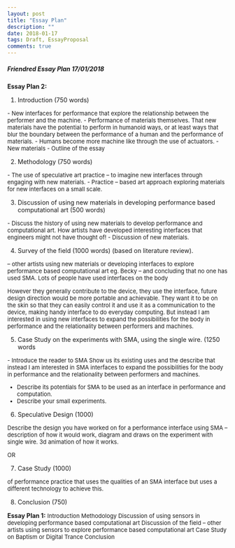 ```yaml
---
layout: post
title: "Essay Plan"
description: ""
date: 2018-01-17
tags: Draft, EssayProposal
comments: true
---
```



##### Friendred Essay Plan 17/01/2018

**Essay Plan 2:**

1.	Introduction (750 words)
<font size="2">
-	New interfaces for performance that explore the relationship between the performer and the machine.
-	Performance of materials themselves. That new materials have the potential to perform in humanoid ways, or at least ways that blur the boundary between the performance of a human and the performance of materials.
-	Humans become more machine like through the use of actuators.
-	New materials
-	Outline of the essay
</font>

2.	Methodology  (750 words)
<font size="2">
-	The use of speculative art practice – to imagine new interfaces through engaging with new materials.
-	Practice – based art approach exploring materials for new interfaces on a small scale.
</font>

3.	Discussion of using new materials in developing performance based computational art (500 words)
<font size="2">
-	Discuss the history of using new materials to develop performance and computational art. How artists have developed interesting interfaces that engineers might not have thought of!
-	Discussion of new materials.
</font>

4.	Survey of the field (1000 words) (based on literature review).
<font size="2">
– other artists using new materials or developing interfaces to explore performance based computational art eg. Becky – and concluding that no one has used SMA.
Lots of people have used interfaces on the body

However they generally contribute to the device, they use the interface, future design direction would be more portable and achievable. They want it to be on the skin so that they can easily control it and use it as a communication to the device, making handy interface to do everyday computing. But instead I am interested in using new interfaces to expand the possibilities for the body in performance and the relationality between performers and machines.
</font>

5.	Case Study on the experiments with SMA, using the single wire. (1250 words
  <font size="2">
-	Introduce the reader to SMA
Show us its existing uses and the describe that instead I am interested in SMA interfaces to expand the possibilities for the body in performance and the relationality between performers and machines.

-	Describe its potentials for SMA to be used as an interface in performance and computation.
-	Describe your small experiments.
</font>

6.	Speculative Design (1000)
<font size="2">
Describe the design you have worked on for a performance interface using SMA – description of how it would work, diagram and draws on the experiment with single wire. 3d animation of how it works.

OR
</font>

7.	Case Study  (1000)
<font size="2">
 of performance practice that uses the qualities of an SMA interface but uses a different technology to achieve this.
 </font>

8.	Conclusion (750)

**Essay Plan 1:**
<font size="2">
Introduction
Methodology
Discussion of using sensors in developing performance based computational art
Discussion of the field – other artists using sensors to explore performance based computational art
Case Study on Baptism or Digital Trance
Conclusion
</font>
